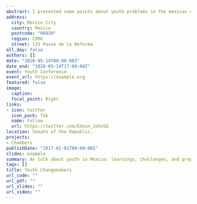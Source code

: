 ```yaml
---
abstract: I presented some points about youth problems in the mexican case to 300 youth members of representative chamber at  Senate of the Republic.
address:
  city: Mexico City
  country: Mexico
  postcode: "06030"
  region: CDMX
  street: 135 Paseo de la Reforma
all_day: false
authors: []
date: "2020-05-14T09:00:00Z"
date_end: "2020-05-14T17:00:00Z"
event: Youth Conference
event_url: https://example.org
featured: false
image:
  caption: 
  focal_point: Right
links:
- icon: twitter
  icon_pack: fab
  name: Follow
  url: https://twitter.com/Edson_JohnSG
location: Senate of the Republic.
projects:
- Chambers
publishDate: "2017-01-01T00:00:00Z"
slides: example
summary: An talk about youth in Mexico: learnings, challenges, and proposals. 
tags: []
title: Youth Changemakers
url_code: ""
url_pdf: ""
url_slides: ""
url_video: ""
---
```



